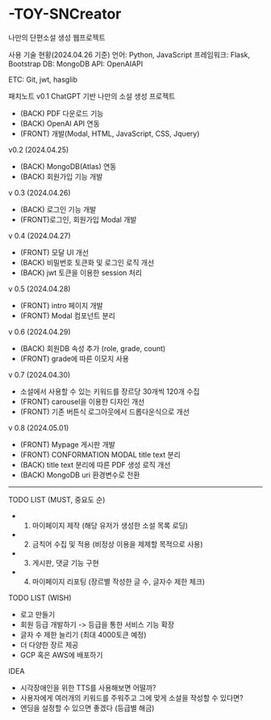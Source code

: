# -TOY-SNCreator

나만의 단편소설 생성 웹프로젝트

사용 기술 현황(2024.04.26 기준)
언어: Python, JavaScript
프레임워크: Flask, Bootstrap
DB: MongoDB
API: OpenAIAPI

ETC: Git, jwt, hasglib

패치노트
v0.1
ChatGPT 기반 나만의 소설 생성 프로젝트

- (BACK) PDF 다운로드 기능
- (BACK) OpenAI API 연동
- (FRONT) 개발(Modal, HTML, JavaScript, CSS, Jquery)

v0.2 (2024.04.25)

- (BACK) MongoDB(Atlas) 연동
- (BACK) 회원가입 기능 개발

v 0.3 (2024.04.26)

- (BACK) 로그인 기능 개발
- (FRONT)로그인, 회원가입 Modal 개발

v 0.4 (2024.04.27)

- (FRONT) 모달 UI 개선
- (BACK) 비밀번호 토큰화 및 로그인 로직 개선
- (BACK) jwt 토큰을 이용한 session 처리

v 0.5 (2024.04.28)

- (FRONT) intro 페이지 개발
- (FRONT) Modal 컴포넌트 분리

v 0.6 (2024.04.29)

- (BACK) 회원DB 속성 추가 (role, grade, count)
- (FRONT) grade에 따른 이모지 사용

v 0.7 (2024.04.30)

- 소설에서 사용할 수 있는 키워드를 장르당 30개씩 120개 수집
- (FRONT) carousel을 이용한 디자인 개선
- (FRONT) 기존 버튼식 로그아웃에서 드롭다운식으로 개선

v 0.8 (2024.05.01)

- (FRONT) Mypage 게시판 개발
- (FRONT) CONFORMATION MODAL title text 분리
- (BACK) title text 분리에 따른 PDF 생성 로직 개선
- (BACK) MongoDB uri 환경변수로 전환

---

TODO LIST (MUST, 중요도 순)

- 1. 마이페이지 제작 (해당 유저가 생성한 소설 목록 로딩)
- 2. 금칙어 수집 및 적용 (비정상 이용을 제제할 목적으로 사용)
- 3. 게시판, 댓글 기능 구현
- 4. 마이페이지 리포팅 (장르별 작성한 글 수, 글자수 제한 체크)

TODO LIST (WISH)

- 로고 만들기
- 회원 등급 개발하기 -> 등급을 통한 서비스 기능 확장
- 글자 수 제한 늘리기 (최대 4000토큰 예정)
- 더 다양한 장르 제공
- GCP 혹은 AWS에 배포하기

IDEA

- 시각장애인을 위한 TTS를 사용해보면 어떨까?
- 사용자에게 여러개의 키워드를 주워주고 그에 맞게 소설을 작성할 수 있다면?
- 엔딩을 설정할 수 있으면 좋겠다 (등급별 해금)
